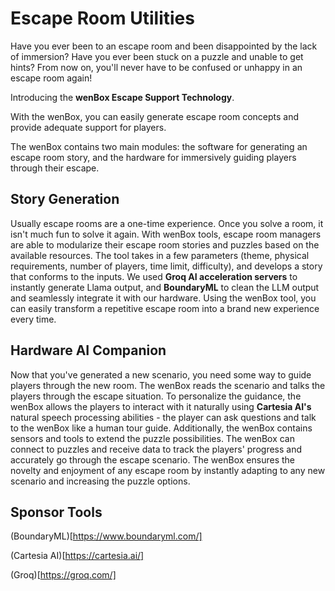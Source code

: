 # Escape Room Utilities #

Have you ever been to an escape room and been disappointed by the lack of immersion? Have you ever been stuck on a puzzle and unable to get hints? From now on, you'll never have to be confused or unhappy in an escape room again!

Introducing the **wenBox Escape Support Technology**.

With the wenBox, you can easily generate escape room concepts and provide adequate support for players.

The wenBox contains two main modules: the software for generating an escape room story, and the hardware for immersively guiding players through their escape.

## Story Generation ##
Usually escape rooms are a one-time experience. Once you solve a room, it isn't much fun to solve it again. With wenBox tools, escape room managers are able to modularize their escape room stories and puzzles based on the available resources. The tool takes in a few parameters (theme, physical requirements, number of players, time limit, difficulty), and develops a story that conforms to the inputs. We used **Groq AI acceleration servers** to instantly generate Llama output, and **BoundaryML** to clean the LLM output and seamlessly integrate it with our hardware. Using the wenBox tool, you can easily transform a repetitive escape room into a brand new experience every time.

## Hardware AI Companion ##
Now that you've generated a new scenario, you need some way to guide players through the new room. The wenBox reads the scenario and talks the players through the escape situation. To personalize the guidance, the wenBox allows the players to interact with it naturally using **Cartesia AI's** natural speech processing abilities - the player can ask questions and talk to the wenBox like a human tour guide. Additionally, the wenBox contains sensors and tools to extend the puzzle possibilities. The wenBox can connect to puzzles and receive data to track the players' progress and accurately go through the escape scenario. The wenBox ensures the novelty and enjoyment of any escape room by instantly adapting to any new scenario and increasing the puzzle options.

## Sponsor Tools ##
(BoundaryML)[https://www.boundaryml.com/]

(Cartesia AI)[https://cartesia.ai/]

(Groq)[https://groq.com/]
